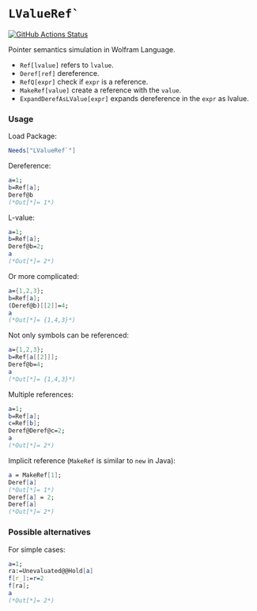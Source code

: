 # ``LValueRef` ``

[![GitHub Actions Status](https://github.com/miRoox/LValueRef/workflows/Test/badge.svg)](https://github.com/miRoox/LValueRef/actions)

Pointer semantics simulation in Wolfram Language.

* `Ref[lvalue]` refers to `lvalue`.
* `Deref[ref]` dereference.
* `RefQ[expr]` check if `expr` is a reference.
* `MakeRef[value]` create a reference with the `value`.
* `ExpandDerefAsLValue[expr]` expands dereference in the `expr` as lvalue.

### Usage

Load Package:

```mathematica
Needs["LValueRef`"]
```

Dereference:

```mathematica
a=1;
b=Ref[a];
Deref@b
(*Out[*]= 1*)
```

L-value:

```mathematica
a=1;
b=Ref[a];
Deref@b=2;
a
(*Out[*]= 2*)
```

Or more complicated:

```mathematica
a={1,2,3};
b=Ref[a];
(Deref@b)[[2]]=4;
a
(*Out[*]= {1,4,3}*)
```

Not only symbols can be referenced:

```mathematica
a={1,2,3};
b=Ref[a[[2]]];
Deref@b=4;
a
(*Out[*]= {1,4,3}*)
```

Multiple references:

```mathematica
a=1;
b=Ref[a];
c=Ref[b];
Deref@Deref@c=2;
a
(*Out[*]= 2*)
```

Implicit reference
(`MakeRef` is similar to `new` in Java):

```mathematica
a = MakeRef[1];
Deref[a]
(*Out[*]= 1*)
Deref[a] = 2;
Deref[a]
(*Out[*]= 2*)
```

### Possible alternatives

For simple cases:

```mathematica
a=1;
ra:=Unevaluated@@Hold[a]
f[r_]:=r=2
f[ra];
a
(*Out[*]= 2*)
```
